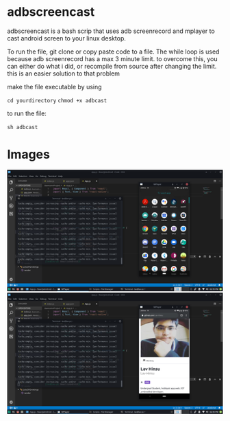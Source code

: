 # adbscreencast
adbscreencast is a bash scrip that uses adb screenrecord and mplayer to cast android screen to your linux desktop.

To run the file, git clone or copy paste code to a file. 
The while loop is used because adb screenrecord has a max 3 minute limit. to overcome this, you can either do what i did, or recompile from source after changing the limit. this is an easier solution to that problem

make the file executable by using

`cd yourdirectory`
`chmod +x adbcast`

to run the file:

`sh adbcast`


# Images
 
![Alt text](/adbcastdemo.png?raw=true "DEMO 1")
![Alt text](/adbcastreadme.png?raw=true "DEMO 2")
